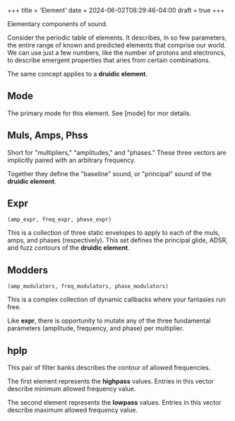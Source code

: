 +++
title = 'Element'
date = 2024-06-02T08:29:46-04:00
draft = true
+++

Elementary components of sound.


Consider the periodic table of elements. It describes, in so few parameters, the entire range of known and predicted elements that comprise our world. We can use just a few numbers, like the number of protons and electroncs, to describe emergent properties that aries from certain combinations.

The same concept applies to a **druidic element**.

## Mode

The primary mode for this element. See [mode] for mor details.

## Muls, Amps, Phss

Short for "multipliers," "amplitudes," and "phases." These three vectors are implicitly paired with an arbitrary frequency.

Together they define the "baseline" sound, or "principal" sound of the **druidic element**.

## Expr

`(amp_expr, freq_expr, phase_expr)`

This is a collection of three static envelopes to apply to each of the muls, amps, and phases (respectively). This set defines the principal glide, ADSR, and fuzz contours of the **druidic element**.

## Modders

`(amp_modulators, freq_modulators, phase_modulators)`

This is a complex collection of dynamic callbacks where your fantasies run free. 

Like **expr**, there is opportunity to mutate any of the three fundamental parameters (amplitude, frequency, and phase) per multiplier.

## hplp

This pair of filter banks describes the contour of allowed frequencies. 

The first element represents the **highpass** values. Entries in this vector describe minimum allowed frequency value.

The second element represents the **lowpass** values.
Entries in this vector describe maximum allowed frequency value.
